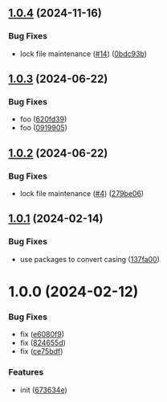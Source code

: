## [1.0.4](https://github.com/dword-design/mysql/compare/v1.0.3...v1.0.4) (2024-11-16)


### Bug Fixes

* lock file maintenance ([#14](https://github.com/dword-design/mysql/issues/14)) ([0bdc93b](https://github.com/dword-design/mysql/commit/0bdc93b0d86ed15e04e50d0e8d96d4883f59b1e6))

## [1.0.3](https://github.com/dword-design/mysql/compare/v1.0.2...v1.0.3) (2024-06-22)


### Bug Fixes

* foo ([620fd39](https://github.com/dword-design/mysql/commit/620fd39f4c6eba1d45c2cf294d187205a4a1aa2c))
* foo ([0919905](https://github.com/dword-design/mysql/commit/091990598358299bb92cb3d729f08b34fd7df56f))

## [1.0.2](https://github.com/dword-design/mysql/compare/v1.0.1...v1.0.2) (2024-06-22)


### Bug Fixes

* lock file maintenance ([#4](https://github.com/dword-design/mysql/issues/4)) ([279be06](https://github.com/dword-design/mysql/commit/279be067d5bb7d0b710e8faf434839c28c630b07))

## [1.0.1](https://github.com/dword-design/mysql/compare/v1.0.0...v1.0.1) (2024-02-14)


### Bug Fixes

* use packages to convert casing ([137fa00](https://github.com/dword-design/mysql/commit/137fa006ce41395caf5aeadc2d23907547aab07c))

# 1.0.0 (2024-02-12)


### Bug Fixes

* fix ([e6080f9](https://github.com/dword-design/mysql/commit/e6080f9466ad30e06e9c3cfea63ebd9a5c5a7e2a))
* fix ([824655d](https://github.com/dword-design/mysql/commit/824655dcd73875e7fab6aad177a4a36b6393d78f))
* fix ([ce75bdf](https://github.com/dword-design/mysql/commit/ce75bdf59a29b3b44ad87a114476c9c5f255ac3e))


### Features

* init ([673634e](https://github.com/dword-design/mysql/commit/673634e069078e7dba0dc235b8dddedf9ab251cd))
